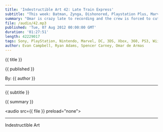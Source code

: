 ```yaml
---
title: 'Indestructible Art 42: Late Train Express'
subtitle: "This week: Batman, Zynga, Dishonored, Playstation Plus, Marvel Creative Teams, Marvel Now, Green Lantern, and Scott Pilgrim. "
summary: "Omar is crazy late to recording and the crew is forced to cut the episode short, but still manages to cram all kinds of useful information in. Evan recounts events from Combo Attack, an art exhibit celebrating the 25th anniversary of Street Fighter. News about Paul Dini not being involved in the nest Batman game from Rocksteady. Metal Gear Solid 4 is getting trophies and Omar doesn't see the need. Zynga is being sued for copyright infringement and everyone is happy. Dishonored's voice cast is revealed to be star studded. Sony reports losses and the Vita seems to be the culprit. Ryan and Spencer get excited for the new creative team up coming from Marvel. The new Green Lantern might be a gun wielding Baz. Ryan is super excited for Scott Pilgrim to come out in color and recommends Evan and Omar read it."
file: /audio/42.mp3
published: 'Tue, 07 Aug 2012 00:00:00 GMT'
duration: '01:27:51'
length: 42229017
tags: Sony, PlayStation, Nintendo, Marvel, DC, 3DS, Xbox, 360, PS3, Wii, PSN, XBLA, Video Games, Comics, Games, Indestructible Art, Capcom, Combo Attack, Batman, Scott Pilgrim, Green Lantern, Vita, iam8bit, SF25, MGS4
author: Evan Campbell, Ryan Adams, Spencer Carney, Omar de Armas
---
```


<p class='postTitle'>{{ title }}</p>
<p class='postPublished'>{{ published }}</p>
<p class='postAuthor'>By: {{ author }}</p>
<hr>
{{ subtitle }}  
  
{{ summary }}  

<audio src={{ file }} preload="none"></audio>

- - -
Indestructible Art
